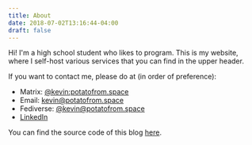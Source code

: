 ```yaml
---
title: About
date: 2018-07-02T13:16:44-04:00
draft: false
---
```


Hi! I'm a high school student who likes to program. This is my website, where I self-host various services that you can find in the upper header.

If you want to contact me, please do at (in order of preference):

- Matrix: [@kevin:potatofrom.space](https://matrix.to/#/@kevin:potatofrom.space)
- Email: [kevin@potatofrom.space](mailto:kevin@potatofrom.space)
- Fediverse: [@kevin@potatofrom.space](https://fedi.potatofrom.space/@kevin)
- [LinkedIn](https://www.linkedin.com/in/the-kevin-liu/)

You can find the source code of this blog [here](https://gitlab.potatofrom.space/kevin/potatofrom.space).
